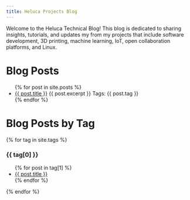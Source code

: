```yaml
---
title: Heluca Projects Blog
---
```


Welcome to the Heluca Technical Blog! This blog is dedicated to sharing insights, tutorials, and updates my from my projects that include software development, 3D printing, machine learning, IoT, open collaboration platforms, and Linux.

# Blog Posts

<ul>
  {% for post in site.posts %}
    <li>
      <a href="{{ post.url }}">{{ post.title }}</a>
      {{ post.excerpt }}
      Tags: {{ post.tag }}
      <br>
    </li>
  {% endfor %}
</ul>

# Blog Posts by Tag

{% for tag in site.tags %}
  <h3>{{ tag[0] }}</h3>
  <ul>
    {% for post in tag[1] %}
      <li><a href="{{ post.url }}">{{ post.title }}</a></li>
    {% endfor %}
  </ul>
{% endfor %}

